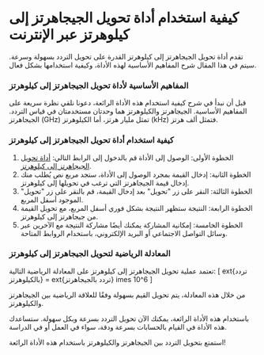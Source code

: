 كيفية استخدام أداة تحويل الجيجاهرتز إلى كيلوهرتز عبر الإنترنت
=============================================================

تقدم أداة تحويل الجيجاهرتز إلى كيلوهرتز القدرة على تحويل التردد بسهولة وسرعة. سيتم في هذا المقال شرح المفاهيم الأساسية لهذه الأداة، وكيفية استخدامها بشكل فعال.

### المفاهيم الأساسية لأداة تحويل الجيجاهرتز إلى كيلوهرتز

قبل أن نبدأ في شرح كيفية استخدام هذه الأداة الرائعة، دعونا نلقي نظرة سريعة على المفاهيم الأساسية. الجيجاهرتز والكيلوهرتز هما وحدتان مستخدمتان في قياس التردد. الجيجاهرتز (GHz) تمثل مليار هرتز، أما الكيلوهرتز (kHz) فتمثل ألف هرتز.

### كيفية استخدام أداة تحويل الجيجاهرتز إلى كيلوهرتز

1. الخطوة الأولى: الوصول إلى الأداة قم بالدخول إلى الرابط التالي: [أداة تحويل الجيجاهرتز إلى كيلوهرتز](https://www.onlinecalculatorsfree.com/ar/convert/gigahertz-to-kilohertz.html).
2. الخطوة الثانية: إدخال القيمة بمجرد الوصول إلى الأداة، ستجد مربع نص يُطلب منك إدخال قيمة الجيجاهرتز التي ترغب في تحويلها إلى كيلوهرتز.
3. الخطوة الثالثة: النقر على زر "تحويل" بعد إدخال القيمة، قم بالنقر على زر "تحويل" الموجود أسفل المربع.
4. الخطوة الرابعة: النتيجة ستظهر النتيجة بشكل فوري أسفل المربع، مع تحويل القيمة من جيجاهرتز إلى كيلوهرتز.
5. الخطوة الخامسة: إمكانية المشاركة يمكنك أيضًا مشاركة النتيجة مع الآخرين عبر وسائل التواصل الاجتماعي أو البريد الإلكتروني، باستخدام الروابط المتاحة.

### المعادلة الرياضية لتحويل الجيجاهرتز إلى كيلوهرتز

تعتمد عملية تحويل الجيجاهرتز إلى كيلوهرتز على المعادلة الرياضية التالية: \[ ext{تردد بالكيلوهرتز} = ext{تردد بالجيجاهرتز} imes 10^6 \]

من خلال هذه المعادلة، يتم تحويل القيم بسهولة وفقًا للعلاقة الرياضية بين الجيجاهرتز والكيلوهرتز.

باستخدام هذه الأداة الرائعة، يمكنك الآن تحويل التردد بسرعة وبكل سهولة. ستساعدك هذه الأداة في القيام بالحسابات بسرعة ودقة، سواء في العمل أو في الدراسة.

استمتع بتحويل التردد بين الجيجاهرتز والكيلوهرتز باستخدام هذه الأداة الرائعة!